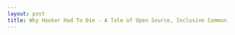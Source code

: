 ```yaml
---
layout: post  
title: Why Hooker Had To Die - A Tale of Open Source, Inclusive Communities, and The Right To Be a Dick
---
```

